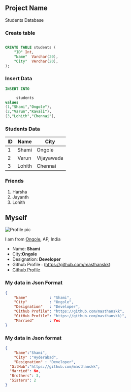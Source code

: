 ## Project Name
Students Database



### Create table 
```sql

CREATE TABLE students (
    "ID" Int,
    "Name"  Varchar(20),
    "City"  VArchar(20),
);
```


### Insert Data
```sql
INSERT INTO

     students 
values
(1,"Shami","Ongole"),
(2,"Varun","Kavali"),
(3,"Lohith","Chennai"),

```

### Students Data
| ID  | Name | City |
| --- | ---- | ---- |
| 1   | Shami | Ongole |
| 2   | Varun | Vijayawada |
| 3   | Lohith | Chennai |


### Friends

1. Harsha
1. Jayanth
1. Lohith



## Myself

![Profile pic](https://cdn.pixabay.com/photo/2015/04/23/22/00/tree-736885__480.jpg)

 I am from [Ongole](https://en.wikipedia.org/wiki/Ongole), AP, India
 
 - Name: **Shami**
 - City:__Ongole__
 - Designation: __Developer__
 - Github Profile : (https://github.com/masthanskk)
 - [Github Profile](https://github.com/masthanskk)



 ### My data in Json Format

``` json
{
    "Name"          : "Shami",
    "City"          : "Ongole",
    "Designation"   : "Developer",
    "Github Profile": "https://github.com/masthanskk",
    "GitHub Profile": "https://github.com/masthanskk)",
    "Married"       : Yes
}
 ```
 

 ### My data in Json format

``` json
{
    "Name":"Shami",
    "City" :"Hyderabad",
    "Designation" : "Developer",
  "GitHub":"https://github.com/masthanskk",
  "Married": No,
  "Brothers": 3,
  "Sisters": 2
}
``` 